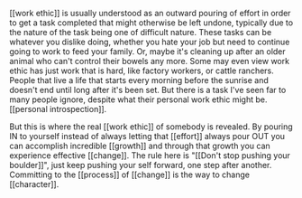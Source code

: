 [[work ethic]] is usually understood as an outward pouring of effort in order to get a task completed that might otherwise be left undone, typically due to the nature of the task being one of difficult nature.  These tasks can be whatever you dislike doing, whether you hate your job but need to continue going to work to feed your family.  Or, maybe it's cleaning up after an older animal who can't control their bowels any more.  Some may even view work ethic has just work that is hard, like factory workers, or cattle ranchers.  People that live a life that starts every morning before the sunrise and doesn't end until long after it's been set.  But there is a task I've seen far to many people ignore, despite what their personal work ethic might be.  [[personal introspection]].  

But this is where the real [[work ethic]] of somebody is revealed.  By pouring IN to yourself instead of always letting that [[effort]] always pour OUT you can accomplish incredible [[growth]] and through that growth you can experience effective [[change]].  The rule here is "[[Don't stop pushing your boulder]]", just keep pushing your self forward, one step after another.  Committing to the [[process]] of [[change]] is the way to change [[character]].  